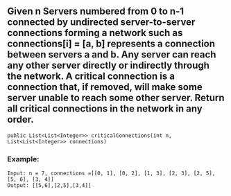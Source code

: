 ## Given n Servers numbered from 0 to n-1 connected by undirected server-to-server connections forming a network such as connections[i] = [a, b] represents a connection between servers a and b. Any server can reach any other server directly or indirectly through the network. A critical connection is a connection that, if removed, will make some server unable to reach some other server. Return all critical connections in the network in any order.

 
````public List<List<Integer>> criticalConnections(int n, List<List<Integer>> connections)````


### Example:

    Input: n = 7, connections =[[0, 1], [0, 2], [1, 3], [2, 3], [2, 5], [5, 6], [3, 4]]
    Output: [[5,6],[2,5],[3,4]]
    
